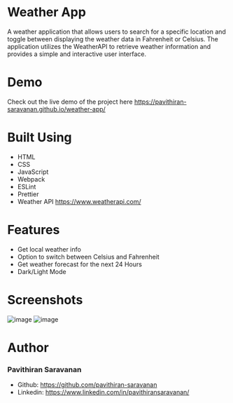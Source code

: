 # Weather App
A weather application that allows users to search for a specific location and toggle between displaying the weather data in Fahrenheit or Celsius. The application utilizes the WeatherAPI to retrieve weather information and provides a simple and interactive user interface.

# Demo
Check out the live demo of the project here https://pavithiran-saravanan.github.io/weather-app/

# Built Using
- HTML
- CSS
- JavaScript
- Webpack
- ESLint
- Prettier
- Weather API https://www.weatherapi.com/

# Features
- Get local weather info
- Option to switch between Celsius and Fahrenheit
- Get weather forecast for the next 24 Hours
- Dark/Light Mode

# Screenshots
![image](https://github.com/pavithiran-saravanan/weather-app/assets/63770646/4dfeeed1-bee1-46cb-9ce0-c5336ac0f493)
![image](https://github.com/pavithiran-saravanan/weather-app/assets/63770646/f2e1d326-427c-4a58-9328-8ffb14ac3f9c)




# Author
### Pavithiran Saravanan
- Github: https://github.com/pavithiran-saravanan
- Linkedin: https://www.linkedin.com/in/pavithiransaravanan/

